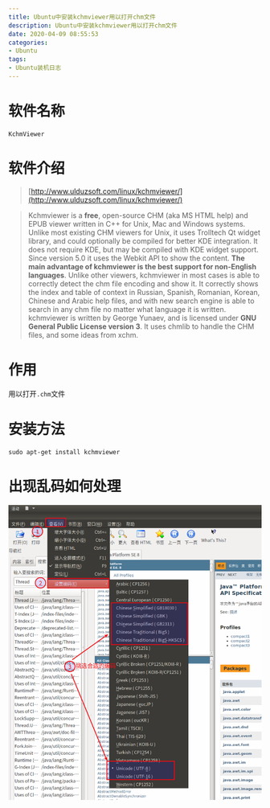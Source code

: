 ```yaml
---
title: Ubuntu中安装kchmviewer用以打开chm文件
description: Ubuntu中安装kchmviewer用以打开chm文件
date: 2020-04-09 08:55:53
categories:
- Ubuntu
tags:
- Ubuntu装机日志
---
```

#   软件名称
```
KchmViewer
```

#   软件介绍
>   [http://www.ulduzsoft.com/linux/kchmviewer/](http://www.ulduzsoft.com/linux/kchmviewer/)

>   Kchmviewer is a **free**, open-source CHM (aka MS HTML help) and EPUB viewer written in C++ for Unix, Mac and Windows systems. Unlike most existing CHM viewers for Unix, it uses Trolltech Qt widget library, and could optionally be compiled for better KDE integration. It does not require KDE, but may be compiled with KDE widget support. Since version 5.0 it uses the Webkit API to show the content.
>   **The main advantage of kchmviewer is the best support for non-English languages**. Unlike other viewers, kchmviewer in most cases is able to correctly detect the chm file encoding and show it. It correctly shows the index and table of context in Russian, Spanish, Romanian, Korean, Chinese and Arabic help files, and with new search engine is able to search in any chm file no matter what language it is written.
>   kchmviewer is written by George Yunaev, and is licensed under **GNU General Public License version 3**. It uses chmlib to handle the CHM files, and some ideas from xchm.

#   作用
用以打开`.chm`文件

#   安装方法
```
sudo apt-get install kchmviewer
```
#   出现乱码如何处理
![](../images/2020/04/20200409001.png)


